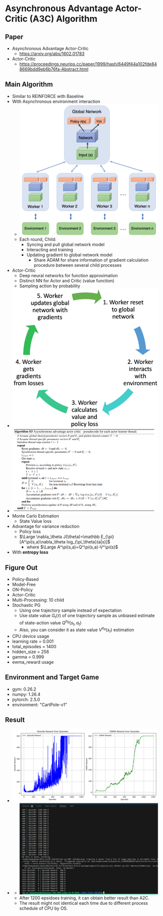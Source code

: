 # Asynchronous Advantage Actor-Critic (A3C) Algorithm
## Paper
* Asynchronous Advantage Actor-Critic
  * https://arxiv.org/abs/1602.01783
* Actor-Critic
  * https://proceedings.neurips.cc/paper/1999/hash/6449f44a102fde848669bdd9eb6b76fa-Abstract.html
## Main Algorithm
* Similar to REINFORCE with Baseline
* With Asynchronous environment interaction
  * ![A3C-structure](a3c-structure.png)
  * Each round, Child:
    * Syncing and pull global network model
    * Interacting and training
    * Updating gradient to global network model
      * Share ADAM for share information of gradient calculation procedure between several child processes
* Actor-Critic
  * Deep neural networks for function approximation
  * Distinct NN for Actor and Critic (value function)
  * Sampling action by probability
* ![A3C-process](a3c-procedure.png)
* ![A3C-Algorithm](a3c-algo.png)
* Monte Carlo Estimation
  * State Value loss
* Advantage for variance reduction
  * Policy loss
  * $\Large \nabla_\theta J(\theta)=\mathbb E_{\pi}[A^\pi(s,a)\nabla_\theta log_{\pi_\theta}(a|s)]$
    * where $\Large A^\pi(s,a)=Q^\pi(s,a)-V^\pi(s)$
* With **entropy loss**
## Figure Out
* Policy-Based
* Model-Free
* ON-Policy
* Actor-Critic
* Multi-Processing: 10 child
* Stochastic PG
  * Using one trajectory sample instead of expectation
  * Use state value $G_t(\tau)$ of one trajectory sample as unbiased estimate of state-action value $Q^{\pi_\theta}(s_t,a_t)$
  * Also, you can consider it as state value $V^{\pi_\theta}(s_t)$ estimation
* CPU device usage
* learning rate = 0.001
* total_episodes = 1400
* hidden_size = 256
* gamma = 0.999
* ewma_reward usage
## Environment and Target Game
* gym: 0.26.2
* numpy: 1.26.4 
* pytorch: 2.5.0 
* environment: "CartPole-v1"
## Result
* ![A3C-plot](A3C_plot-whole.png)
* * ![A3C-result](a3c-result.png)
  * After 1200 epsidoes training, it can obtain better result than A2C.
  * The result might not identical each time due to different process schedule of CPU by OS.